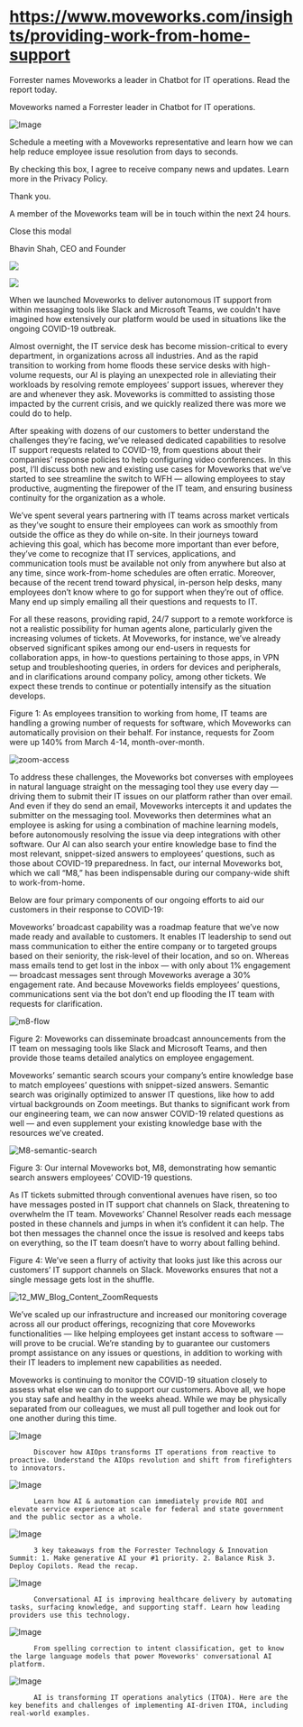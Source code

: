 # https://www.moveworks.com/insights/providing-work-from-home-support

Forrester names Moveworks a leader in Chatbot for IT operations. Read the report today.

Moveworks named a Forrester leader in Chatbot for IT operations. 

![Image](https://www.moveworks.com/hubfs/img/site/qr-demo.png)

Schedule a meeting with a Moveworks representative and learn how we can help reduce employee issue resolution from days to seconds.

By checking this box, I agree to receive company news and updates. Learn more in the Privacy Policy.

Thank you.

A member of the Moveworks team will be in touch within the next 24 hours.



  Close this modal
  



Bhavin Shah, CEO and Founder


![](https://www.moveworks.com/hubfs/12_MW_Blog_Feature_COVID-19_v02.jpg)

![](https://www.moveworks.com/hubfs/12_MW_Blog_Feature_COVID-19_v02.jpg)

When we launched Moveworks to deliver autonomous IT support from within messaging tools like Slack and Microsoft Teams, we couldn't have imagined how extensively our platform would be used in situations like the ongoing COVID-19 outbreak.

Almost overnight, the IT service desk has become mission-critical to every department, in organizations across all industries. And as the rapid transition to working from home floods these service desks with high-volume requests, our AI is playing an unexpected role in alleviating their workloads by resolving remote employees’ support issues, wherever they are and whenever they ask. Moveworks is committed to assisting those impacted by the current crisis, and we quickly realized there was more we could do to help. 

After speaking with dozens of our customers to better understand the challenges they’re facing, we’ve released dedicated capabilities to resolve IT support requests related to COVID-19, from questions about their companies’ response policies to help configuring video conferences. In this post, I’ll discuss both new and existing use cases for Moveworks that we’ve started to see streamline the switch to WFH — allowing employees to stay productive, augmenting the firepower of the IT team, and ensuring business continuity for the organization as a whole.

We’ve spent several years partnering with IT teams across market verticals as they’ve sought to ensure their employees can work as smoothly from outside the office as they do while on-site. In their journeys toward achieving this goal, which has become more important than ever before, they’ve come to recognize that IT services, applications, and communication tools must be available not only from anywhere but also at any time, since work-from-home schedules are often erratic. Moreover, because of the recent trend toward physical, in-person help desks, many employees don’t know where to go for support when they’re out of office. Many end up simply emailing all their questions and requests to IT.

For all these reasons, providing rapid, 24/7 support to a remote workforce is not a realistic possibility for human agents alone, particularly given the increasing volumes of tickets. At Moveworks, for instance, we’ve already observed significant spikes among our end-users in requests for collaboration apps, in how-to questions pertaining to those apps, in VPN setup and troubleshooting queries, in orders for devices and peripherals, and in clarifications around company policy, among other tickets. We expect these trends to continue or potentially intensify as the situation develops.

Figure 1: As employees transition to working from home, IT teams are handling a growing number of requests for software, which Moveworks can automatically provision on their behalf. For instance, requests for Zoom were up 140% from March 4-14, month-over-month.

![zoom-access](https://www.moveworks.com/hs-fs/hubfs/img/blog/zoom-access.png?&name=zoom-access.png)

To address these challenges, the Moveworks bot converses with employees in natural language straight on the messaging tool they use every day — driving them to submit their IT issues on our platform rather than over email. And even if they do send an email, Moveworks intercepts it and updates the submitter on the messaging tool. Moveworks then determines what an employee is asking for using a combination of machine learning models, before autonomously resolving the issue via deep integrations with other software. Our AI can also search your entire knowledge base to find the most relevant, snippet-sized answers to employees’ questions, such as those about COVID-19 preparedness. In fact, our internal Moveworks bot, which we call “M8,” has been indispensable during our company-wide shift to work-from-home. 

Below are four primary components of our ongoing efforts to aid our customers in their response to COVID-19:

Moveworks’ broadcast capability was a roadmap feature that we’ve now made ready and available to customers. It enables IT leadership to send out mass communication to either the entire company or to targeted groups based on their seniority, the risk-level of their location, and so on. Whereas mass emails tend to get lost in the inbox — with only about 1% engagement — broadcast messages sent through Moveworks average a 30% engagement rate. And because Moveworks fields employees’ questions, communications sent via the bot don’t end up flooding the IT team with requests for clarification.

![m8-flow](https://www.moveworks.com/hs-fs/hubfs/img/blog/m8-flow.png?&name=m8-flow.png)

Figure 2: Moveworks can disseminate broadcast announcements from the IT team on messaging tools like Slack and Microsoft Teams, and then provide those teams detailed analytics on employee engagement.

Moveworks’ semantic search scours your company’s entire knowledge base to match employees’ questions with snippet-sized answers. Semantic search was originally optimized to answer IT questions, like how to add virtual backgrounds on Zoom meetings. But thanks to significant work from our engineering team, we can now answer COVID-19 related questions as well — and even supplement your existing knowledge base with the resources we’ve created.

![M8-semantic-search](https://www.moveworks.com/hs-fs/hubfs/img/blog/M8-semantic-search.png?&name=M8-semantic-search.png)

Figure 3: Our internal Moveworks bot, M8, demonstrating how semantic search answers employees’ COVID-19 questions.

As IT tickets submitted through conventional avenues have risen, so too have messages posted in IT support chat channels on Slack, threatening to overwhelm the IT team. Moveworks’ Channel Resolver reads each message posted in these channels and jumps in when it’s confident it can help. The bot then messages the channel once the issue is resolved and keeps tabs on everything, so the IT team doesn’t have to worry about falling behind.

Figure 4: We’ve seen a flurry of activity that looks just like this across our customers’ IT support channels on Slack. Moveworks ensures that not a single message gets lost in the shuffle.

![12_MW_Blog_Content_ZoomRequests](https://www.moveworks.com/hs-fs/hubfs/img/blog/12_MW_Blog_Content_ZoomRequests.png?&name=12_MW_Blog_Content_ZoomRequests.png)

We’ve scaled up our infrastructure and increased our monitoring coverage across all our product offerings, recognizing that core Moveworks functionalities — like helping employees get instant access to software — will prove to be crucial. We’re standing by to guarantee our customers prompt assistance on any issues or questions, in addition to working with their IT leaders to implement new capabilities as needed.

Moveworks is continuing to monitor the COVID-19 situation closely to assess what else we can do to support our customers. Above all, we hope you stay safe and healthy in the weeks ahead. While we may be physically separated from our colleagues, we must all pull together and look out for one another during this time.

![Image](https://www.moveworks.com/hs-fs/hubfs/AIOps-featured-image.png?length=50&name=AIOps-featured-image.png)


          Discover how AIOps transforms IT operations from reactive to proactive. Understand the AIOps revolution and shift from firefighters to innovators.
        

![Image](https://www.moveworks.com/hs-fs/hubfs/Public-Sector-Convo-AI.png?length=50&name=Public-Sector-Convo-AI.png)


          Learn how AI & automation can immediately provide ROI and elevate service experience at scale for federal and state government and the public sector as a whole.
        

![Image](https://www.moveworks.com/hs-fs/hubfs/Forrester%20T%26I%20%281%29.png?length=50&name=Forrester%20T&I%20%281%29.png)


          3 key takeaways from the Forrester Technology & Innovation Summit: 1. Make generative AI your #1 priority. 2. Balance Risk 3. Deploy Copilots. Read the recap.
        

![Image](https://www.moveworks.com/hs-fs/hubfs/healthcare-test.png?length=50&name=healthcare-test.png)


          Conversational AI is improving healthcare delivery by automating tasks, surfacing knowledge, and supporting staff. Learn how leading providers use this technology.
        

![Image](https://www.moveworks.com/hs-fs/hubfs/Moveworks_LLM_Feature.png?length=50&name=Moveworks_LLM_Feature.png)


          From spelling correction to intent classification, get to know the large language models that power Moveworks' conversational AI platform.
        

![Image](https://www.moveworks.com/hs-fs/hubfs/ITOA_feature.png?length=50&name=ITOA_feature.png)


          AI is transforming IT operations analytics (ITOA). Here are the key benefits and challenges of implementing AI-driven ITOA, including real-world examples.
        

